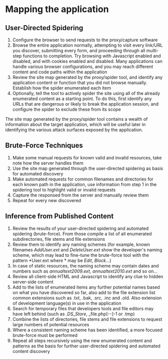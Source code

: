 # Mapping the application

## User-Directed Spidering

1. Configure the browser to send requests to the proxy/capture software
2. Browse the entire application normally, attempting to visit every link/URL you discover, submitting every form, and proceeding through all multi-step functions to completion. Try browsing with Javascript enabled and disabled, and with cookies enabled and disabled. Many applications can handle various browser configurations, and you may reach different content and code paths within the application
3. Review the site map generated by the proxy/spider tool, and identify any application content or function that you did not browse manually. Establish how the spider enumerated each item
4. Optionally, tell the tool to actively spider the site using all of the already enumerated content as a starting point. To do this, first identify any URLs that are dangerous or likely to break the application session, and configure the spider to exclude these from its scope

The site map generated by the proxy/spider tool contains a wealth of information about the target application, which will be useful later in identifying the various attack surfaces exposed by the application.

## Brute-Force Techniques

1. Make some manual requests for known valid and invalid resources, take note how the server handles them
2. Use the site map generated through the user-directed spidering as basis for automated discovery
3. Make automated requests for common filenames and directories for each known path in the application, use information from step 1 in the spidering tool to highlight valid or invalid requests
4. Capture the responsed from the server and manually review them
5. Repeat for every new discovered

## Inference from Published Content

1. Review the results of your user-directed spidering and automated spidering (brute-force). From those compile a list of all enumerated subdirectories, file stems and file extensions
2. Review them to identify any naming schemes (for example, known filenames _AddUser.ext_ and _DeleteUser.ext_ show the developer's naming scheme, which may lead to fine-tune the brute-force tool with the pattern *User.ext where * may be _Edit_, _Block_...)
3. In case of static resources, the naming scheme may contain dates and numbers such as _annualtext2009.ext_, _annualtext2010.ext_ and so on...
4.  Review all client-side HTML and Javascript to identify any clue to hidden server-side content
5. Add to the lists of enumerated items any further potential names based on what you have discovered so far, also add to the file extension list common extensions such as .txt, .bak, .src, .inc and .old. Also extension of development language(s) in use in the application
6. Search for temporary files that developers tools and file editors may have left behind (such as _.DS\_Store_, _file.php[--]-1 or .tmp)
7. Combine the lists of directories, file stems and file extensions to request large numbers of potential resources
8. Where a consistent naming scheme has been identified, a more focused brute-force must be performed
9. Repeat all steps recursively using the new enumerated content and patterns as the basis for further user-directed spidering and automated content discovery